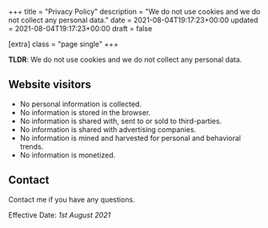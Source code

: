 +++
title = "Privacy Policy"
description = "We do not use cookies and we do not collect any personal data."
date = 2021-08-04T19:17:23+00:00
updated = 2021-08-04T19:17:23+00:00
draft = false

[extra]
class = "page single"
+++

__TLDR__: We do not use cookies and we do not collect any personal data.

## Website visitors

- No personal information is collected.
- No information is stored in the browser.
- No information is shared with, sent to or sold to third-parties.
- No information is shared with advertising companies.
- No information is mined and harvested for personal and behavioral trends.
- No information is monetized.

## Contact

Contact me if you have any questions.

Effective Date: _1st August 2021_
